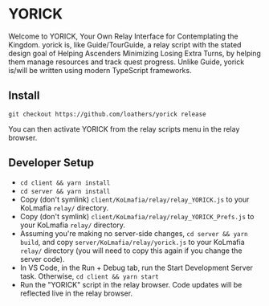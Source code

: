 # YORICK

Welcome to YORICK, Your Own Relay Interface for Contemplating the Kingdom. yorick is, like Guide/TourGuide, a relay script with the stated design goal of Helping Ascenders Minimizing Losing Extra Turns, by helping them manage resources and track quest progress. Unlike Guide, yorick is/will be written using modern TypeScript frameworks.

## Install

```
git checkout https://github.com/loathers/yorick release
```

You can then activate YORICK from the relay scripts menu in the relay browser.

## Developer Setup

- `cd client && yarn install`
- `cd server && yarn install`
- Copy (don't symlink) `client/KoLmafia/relay/relay_YORICK.js` to your KoLmafia `relay/` directory.
- Copy (don't symlink) `client/KoLmafia/relay/relay_YORICK_Prefs.js` to your KoLmafia `relay/` directory.
- Assuming you're making no server-side changes, `cd server && yarn build`, and copy `server/KoLmafia/relay/yorick.js` to your KoLmafia `relay/` directory (you will need to copy this again if you change the server code).
- In VS Code, in the Run + Debug tab, run the Start Development Server task. Otherwise, `cd client && yarn start`
- Run the "YORICK" script in the relay browser. Code updates will be reflected live in the relay browser.

